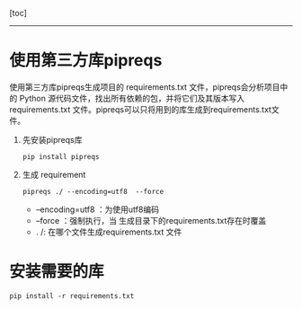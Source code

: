 [toc]

---

# 使用第三方库pipreqs

使用第三方库pipreqs生成项目的 requirements.txt 文件，pipreqs会分析项目中的 Python 源代码文件，找出所有依赖的包，并将它们及其版本写入 requirements.txt 文件。pipreqs可以只将用到的库生成到requirements.txt文件。

1. 先安装pipreqs库

	```shell
    pip install pipreqs
	```

2. 生成 requirement
	
	```shell
	pipreqs ./ --encoding=utf8  --force
	```
	
	- –encoding=utf8 ：为使用utf8编码
	- –force ：强制执行，当 生成目录下的requirements.txt存在时覆盖
	- . /: 在哪个文件生成requirements.txt 文件

# 安装需要的库

```shell
pip install -r requirements.txt
```

